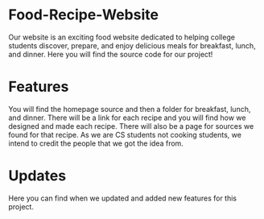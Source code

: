 # Food-Recipe-Website
Our website is an exciting food website dedicated to helping college students discover, prepare, and enjoy delicious meals for breakfast, lunch, and dinner. Here you will find the source code for our project!


# Features
You will find the homepage source and then a folder for breakfast, lunch, and dinner.
There will be a link for each recipe and you will find how we designed and made each recipe.
There will also be a page for sources we found for that recipe. As we are CS students not cooking students,
we intend to credit the people that we got the idea from.

# Updates
Here you can find when we updated and added new features for this project.
